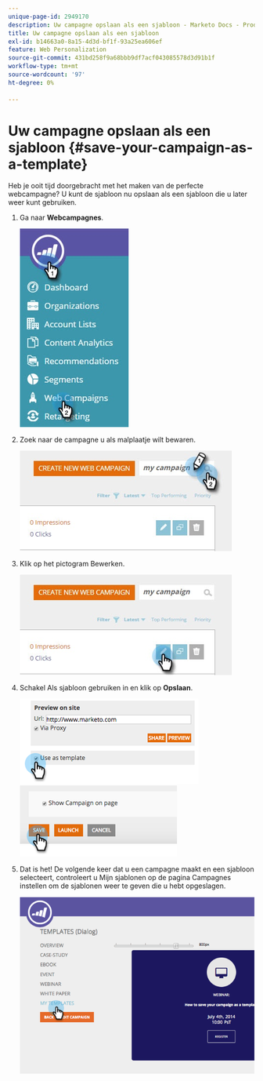 ```yaml
---
unique-page-id: 2949170
description: Uw campagne opslaan als een sjabloon - Marketo Docs - Productdocumentatie
title: Uw campagne opslaan als een sjabloon
exl-id: b14663a0-8a15-4d3d-bf1f-93a25ea606ef
feature: Web Personalization
source-git-commit: 431bd258f9a68bbb9df7acf043085578d3d91b1f
workflow-type: tm+mt
source-wordcount: '97'
ht-degree: 0%

---
```


# Uw campagne opslaan als een sjabloon {#save-your-campaign-as-a-template}

Heb je ooit tijd doorgebracht met het maken van de perfecte webcampagne? U kunt de sjabloon nu opslaan als een sjabloon die u later weer kunt gebruiken.

1. Ga naar **Webcampagnes**.

   ![](assets/web-campaigns-hand-1.jpg)

1. Zoek naar de campagne u als malplaatje wilt bewaren.

   ![](assets/search-for-campaign.jpg)

1. Klik op het pictogram Bewerken.

   ![](assets/my-campaign-edit.jpg)

1. Schakel Als sjabloon gebruiken in en klik op **Opslaan**.

   ![](assets/image2015-2-25-19-3a56-3a58.png)   ![](assets/image2015-2-25-19-3a56-3a37.png)

1. Dat is het! De volgende keer dat u een campagne maakt en een sjabloon selecteert, controleert u Mijn sjablonen op de pagina Campagnes instellen om de sjablonen weer te geven die u hebt opgeslagen.

   ![](assets/image2014-9-17-20-3a55-3a31.png)
